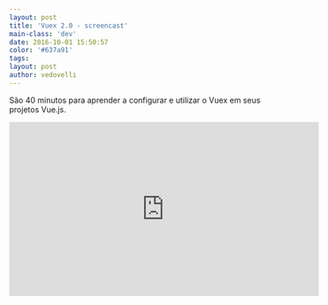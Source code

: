 ```yaml
---
layout: post
title: 'Vuex 2.0 - screencast'
main-class: 'dev'
date: 2016-10-01 15:50:57 
color: '#637a91'
tags: 
layout: post
author: vedovelli
---
```


São 40 minutos para aprender a configurar e utilizar o Vuex em seus projetos Vue.js.

<iframe width="560" height="315" src="https://www.youtube.com/embed/BT1kKaZwPRs" frameborder="0" allowfullscreen></iframe>
